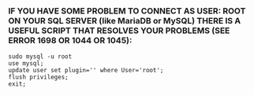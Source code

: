 ### IF YOU HAVE SOME PROBLEM TO CONNECT AS USER: ROOT ON YOUR SQL SERVER (like MariaDB or MySQL) THERE IS A USEFUL SCRIPT THAT RESOLVES YOUR PROBLEMS (SEE ERROR 1698 OR 1044 OR 1045):
````
sudo mysql -u root
use mysql;
update user set plugin='' where User='root';
flush privileges;
exit;
````
